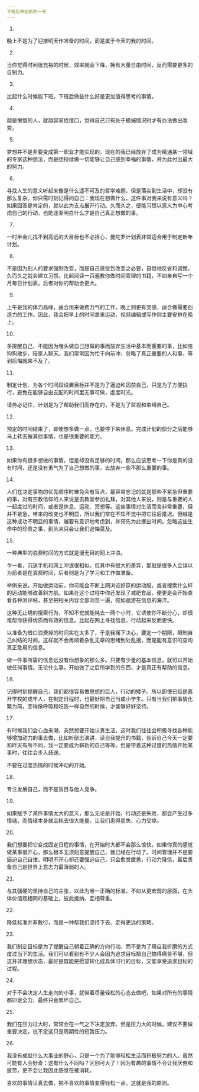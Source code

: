 ```yaml
---
下班后开始新的一天
---
```


1.

晚上不是为了迎接明天作准备的时间，而是属于今天的我的时间。

2.

当你觉得时间很充裕的时候，效率就会下降，拥有大量自由时间，反而需要更多的自制力。

3.

比起什么时候能下班，下班后做些什么好是更加值得思考的事情。

4.

越是懒惰的人，就越容易找借口，觉得自己只有处于极端情况时才有办法做出改变。

5.

梦想并不是非要变成第一职业才能实现的，现在的我已经放弃了成为精通某一领域的专家这种想法，而是想持续做一切能够让自己感到幸福的事情，并为此付出最大的努力。

6.

寻找人生的意义听起来像是什么遥不可及的哲学难题，但是落实到生活中，却没有那么复杂。你只需时刻记得问自己：我现在想做什么，这件事对我来说有意义吗？如果回答是肯定的，就以此为支点展开行动。久而久之，便能习惯以意义为中心考虑自己的行动，也能逐渐明白什么才是自己真正想做的事。

7.

一时半会儿找不到高远的大目标也不必担心，曼陀罗计划表非常适合用于制定新年计划。

8.

不是因为别人的要求强制改变，而是自己感受到改变之必要，自觉地反省和调整，久而久之就会建立习惯。比起阅读一百遍教你做时间管理的书籍，不如亲自写一个月每日计划表，后者对你的帮助会更大。

9.

上午是我的体力高峰，适合用来做费力气的工作，晚上则更有灵感，适合做需要创造力的工作。因此，我会把早上的时间拿来运动，视频编辑或写作则主要安排在晚上。

10.

多提醒自己，不能因为埋头做自己想做的事而放弃生活中基本而重要的事，比如陪狗狗散步、陪家人聊天。我们常常因为忙于向前冲，忽略了真正重要的人和事，等到后悔就来不及了。

11.

制定计划、为各个时间段设置目标并不是为了逼迫和囚禁自己，只是为了方便执行，避免在能够自由支配的时间里无事可做，虚度时光。

请务必记住，计划是为了帮助我们而存在的，不是为了监视和束缚自己。

12.

预定的时间结束了，即使想多做一点，也要停下来休息。完成计划的部分之后能够马上转去做其他事情，也是很重要的能力。

13.

如果你有很多想做的事情，但是却没有足够的时间，那么应该思考一下你是真的没有时间，还是没有勇气为了自己想做的事，去放弃一些不那么重要的事。

14.

人们在决定事物的优先顺序时难免会有盲点，最容易忘记的就是那些不紧急但重要的事，对有宗教信仰的人来说是去教堂参加礼拜，对其他人来说，则是与重要的人一起度过的时间，或者是休息、运动、冥想等。这些事情对生活而言非常重要，但并不紧急，带来的改变也不明显，所以我们常在不知不觉中把它往后推迟。但越是这种成功不明显的事情，越要有意识地考虑到，并预先为此挪出时间。忽略这些生命中的珍贵之事，到头来只会让我们追悔莫及。

15.

一种典型的浪费时间的方式就是漫无目的网上冲浪。

乍一看，沉迷手机和网上冲浪很相似，但其中有很大的差异，那就是很多人会误以为前者是在浪费时间，后者则是为了学习和工作做准备。

举例来说，开始做运动前，你可能会不断上网浏览好穿的运动服，或者搜索什么样的运动能够改善斜方肌。如果在这个过程中你还发现了减肥食品，便更是会开始查看各种测评帖，甚至把相关内容全部浏览一遍，宛如遨游在信息的海洋。

这种无止境的搜索行为，不知不觉就能耗去一两个小时，它诱使你不断分心，却很难帮你获得优质而有效的信息。比起在网上寻找信息，行动起来反而更快。

以准备为借口浪费掉的时间实在太多了，于是我痛下决心，要定一个期限，限制自己纠结的时间。这样就不会再顺着杂乱无章的思绪到处乱搜，而是能有意识的查询真正急用的信息。

做一件事所需的信息远没有你想象的那么多。只要有少量的基本信息，就可以开始做任何事情。无论什么事，开始做了之后所学到的东西，才是真正有帮助的信息。

16.

记得时刻提醒自己，我们都很容易做思想的巨人，行动的矮子。所以即使已经是离开学校的成年人，在制定日程时，也最好把自己当成小学生。只有当我们把事情化繁为简，变得像呼吸和吃饭一样自然的时候，才能够好好坚持。

17.

有时候我们会心血来潮，突然想要开始认真生活。这时我们往往会积极寻找各种能够增加动力的事去做，比如听励志演讲，读自我提升的书籍，告诉自己今天一定要和昨天有所不同，我一定要成为崭新的自己等等。但是带着这种过度的热情开始某事时，往往会步入歧途。

不要在过度热情的时候冲动的开始。

18.

专注发展自己，而不是盲目与他人竞争。

19.

如果赋予了某件事情太大的意义，那么无论是开始、行动还是失败，都会产生过多情绪，而情绪本身就会耗去很大能量，让我们患得患失、心力交瘁。

20.

我们想要把它变成固定日程的事情，在开始时大都不会那么愉快。如果你真的感觉做某事很开心，那么根本无须刻意提醒自己，就已经在行动了。时间管理并不是要逼迫自己自律。明明不开心却还要强迫自己，只会愈发疲惫，行动力降低，最后责备自己是世界上意志力最薄弱的人。

21.

与其强硬的坚持自己的主张，以此为唯一正确的标准，不如从更宏观的层面，在大体价值观相同的基础上，彼此接纳、互相尊重。

22.

降低标准并非敷衍，而是一种帮我们坚持下去、走得更远的策略。

23.

我们制定目标是为了提醒自己朝着正确的方向行动，而不是为了用自我折磨的方式度过当下的生活。我们可以看到有不少人会因为追求目标把自己搞得痛苦不堪，但这并非理想状态，最好是既能把愿望转化成具体可行的目标，又能享受追求目标的过程。

24.

对于不会决定人生走向的小事，就带着尽量轻松的心态去做吧，如果对所有的事情都卯足全力，最终只会累坏自己。

25.

我们在压力过大时，常常会在一气之下决定放弃。但是压力大的时候，建议不要做重要决定，说不定这只是周期性的短暂压力。

26.

我没有成就什么大事业的野心，只是一个为了能够轻松生活而积极努力的人。虽然可能有人会好奇：这有什么不同吗？区别可大了！因为有趣的事情不会让我厌倦和疲劳，更不会让我因此感觉在被消耗。

喜欢的事情认真去做，把不喜欢的事情变得轻松一点。这就是我的原则。